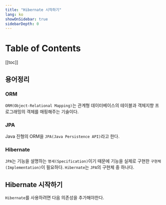 ```yaml
---
title: "Hibernate 시작하기"
lang: ko
showOnSidebar: true
sidebarDepth: 0
---
```


# Table of Contents
[[toc]]

## 용어정리

### ORM
`ORM(Object-Relational Mapping)`는 관계형 데이터베이스의 테이블과 객체지향 프로그래밍의 객체를 매핑해주는 기술이다. 

### JPA
Java 진형의 ORM을 `JPA(Java Persistence API)`라고 한다. 

### Hibernate
`JPA`는 기능을 설명하는 `명세(Specification)`이기 때문에 기능을 실제로 구현한 `구현체(Implementation)`이 필요하다. `Hibernate`는 `JPA`의 구현체 중 하나다.

## Hibernate 시작하기
`Hibernate`를 사용하려면 다음 의존성을 추가해야한다.



